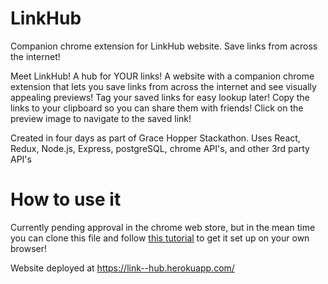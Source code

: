 # LinkHub
Companion chrome extension for LinkHub website. Save links from across the internet!

Meet LinkHub! A hub for YOUR links! A website with a companion chrome extension that lets you save links from across the internet and see visually appealing previews! Tag your saved links for easy lookup later! Copy the links to your clipboard so you can share them with friends! Click on the preview image to navigate to the saved link!

Created in four days as part of Grace Hopper Stackathon. Uses React, Redux, Node.js, Express, postgreSQL, chrome API's, and other 3rd party API's

# How to use it
Currently pending approval in the chrome web store, but in the mean time you can clone this file and follow [this tutorial](https://developer.chrome.com/extensions/getstarted) to get it set up on your own browser!

Website deployed at <https://link--hub.herokuapp.com/>


